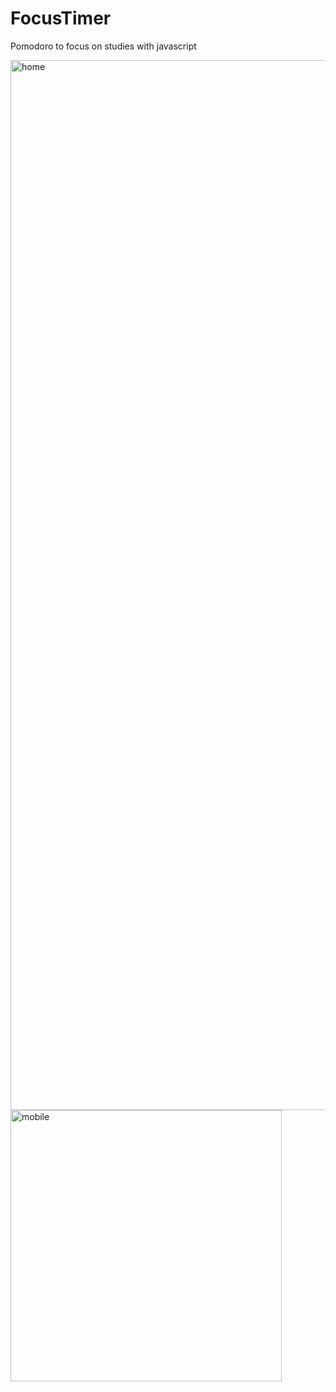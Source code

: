 # FocusTimer
Pomodoro to focus on studies with javascript

<img width="1680" alt="home" src="https://user-images.githubusercontent.com/61237811/194086864-dc17d044-286b-4ed2-86ac-7773c1ff0e8b.png">
<img width="434" alt="mobile" src="https://user-images.githubusercontent.com/61237811/194086869-3546bb4e-2223-4a4d-b1d6-3e12255455e4.png">


